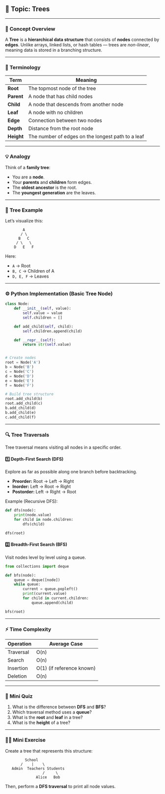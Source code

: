 ## 🧩 **Topic: Trees**

---

### 🧠 **Concept Overview**

A **Tree** is a **hierarchical data structure** that consists of **nodes** connected by **edges**.
Unlike arrays, linked lists, or hash tables — trees are *non-linear*, meaning data is stored in a branching structure.

---

### 🌱 **Terminology**

| Term       | Meaning                                           |
| ---------- | ------------------------------------------------- |
| **Root**   | The topmost node of the tree                      |
| **Parent** | A node that has child nodes                       |
| **Child**  | A node that descends from another node            |
| **Leaf**   | A node with no children                           |
| **Edge**   | Connection between two nodes                      |
| **Depth**  | Distance from the root node                       |
| **Height** | The number of edges on the longest path to a leaf |

---

### 💡 **Analogy**

Think of a **family tree**:

* You are a **node**.
* Your **parents** and **children** form edges.
* The **oldest ancestor** is the root.
* The **youngest generation** are the leaves.

---

### 🧮 **Tree Example**

Let’s visualize this:

```
        A
       / \
      B   C
     / \   \
    D   E   F
```

Here:

* `A` → Root
* `B, C` → Children of A
* `D, E, F` → Leaves

---

### ⚙️ **Python Implementation (Basic Tree Node)**

```python
class Node:
    def __init__(self, value):
        self.value = value
        self.children = []

    def add_child(self, child):
        self.children.append(child)

    def __repr__(self):
        return str(self.value)


# Create nodes
root = Node('A')
b = Node('B')
c = Node('C')
d = Node('D')
e = Node('E')
f = Node('F')

# Build tree structure
root.add_child(b)
root.add_child(c)
b.add_child(d)
b.add_child(e)
c.add_child(f)
```

---

### 🔍 **Tree Traversals**

Tree traversal means visiting all nodes in a specific order.

#### 1️⃣ **Depth-First Search (DFS)**

Explore as far as possible along one branch before backtracking.

* **Preorder:** Root → Left → Right
* **Inorder:** Left → Root → Right
* **Postorder:** Left → Right → Root

Example (Recursive DFS):

```python
def dfs(node):
    print(node.value)
    for child in node.children:
        dfs(child)

dfs(root)
```

#### 2️⃣ **Breadth-First Search (BFS)**

Visit nodes level by level using a queue.

```python
from collections import deque

def bfs(node):
    queue = deque([node])
    while queue:
        current = queue.popleft()
        print(current.value)
        for child in current.children:
            queue.append(child)

bfs(root)
```

---

### ⚡ **Time Complexity**

| Operation | Average Case              |
| --------- | ------------------------- |
| Traversal | O(n)                      |
| Search    | O(n)                      |
| Insertion | O(1) (if reference known) |
| Deletion  | O(n)                      |

---

### 🧠 **Mini Quiz**

1. What is the difference between **DFS** and **BFS**?
2. Which traversal method uses a **queue**?
3. What is the **root** and **leaf** in a tree?
4. What is the **height** of a tree?

---

### 🏋️‍♀️ **Mini Exercise**

Create a tree that represents this structure:

```
         School
       /    |    \
   Admin  Teachers Students
                 /     \
              Alice   Bob
```

Then, perform a **DFS traversal** to print all node values.
